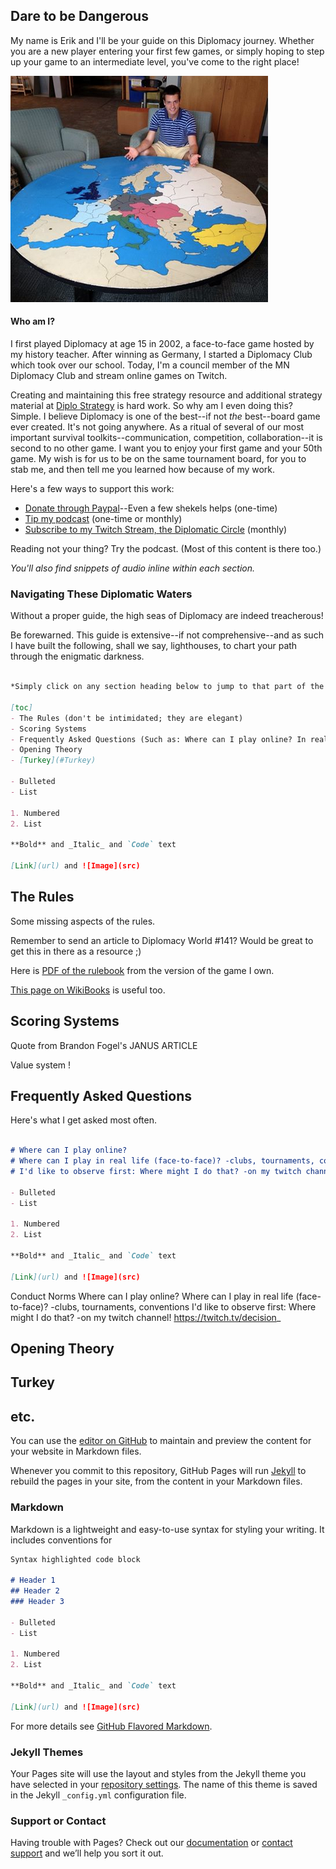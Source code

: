 ## Dare to be Dangerous

My name is Erik and I'll be your guide on this Diplomacy journey. Whether you are a new player entering your first few games, or simply hoping to step up your game to an intermediate level, you've come to the right place!

![That's me at Saint Olaf College](/images/stolaf.png)

#### Who am I?

I first played Diplomacy at age 15 in 2002, a face-to-face game hosted by my history teacher. After winning as Germany, I started a Diplomacy Club which took over our school. Today, I'm a council member of the MN Diplomacy Club and stream online games on Twitch. 

Creating and maintaining this free strategy resource and additional strategy material at [Diplo Strategy](https://diplostrategy.com) is hard work. So why am I even doing this? Simple. I believe Diplomacy is one of the best--if not *the* best--board game ever created. It's not going anywhere. As a ritual of several of our most important survival toolkits--communication, competition, collaboration--it is second to no other game. I want you to enjoy your first game and your 50th game. My wish is for us to be on the same tournament board, for you to stab me, and then tell me you learned how because of my work.

Here's a few ways to support this work:

* [Donate through Paypal](https://paypal.me/erikv/7)--Even a few shekels helps (one-time)
* [Tip my podcast](https://tips.pinecast.com/jar/diplomacy-podcast) (one-time or monthly)
* [Subscribe to my Twitch Stream, the Diplomatic Circle](https://twitch.tv/decision_) (monthly)

Reading not your thing? Try the podcast. (Most of this content is there too.)

*You'll also find snippets of audio inline within each section.*

### Navigating These Diplomatic Waters

Without a proper guide, the high seas of Diplomacy are indeed treacherous! 

Be forewarned. This guide is extensive--if not comprehensive--and as such I have built the following, shall we say, lighthouses, to chart your path through the enigmatic darkness.

```markdown

*Simply click on any section heading below to jump to that part of the guide.*

[toc]
- The Rules (don't be intimidated; they are elegant)
- Scoring Systems
- Frequently Asked Questions (Such as: Where can I play online? In real life?)
- Opening Theory
- [Turkey](#Turkey) 

- Bulleted
- List

1. Numbered
2. List

**Bold** and _Italic_ and `Code` text

[Link](url) and ![Image](src)
```

## The Rules 

Some missing aspects of the rules. 

Remember to send an article to Diplomacy World #141? Would be great to get this in there as a resource ;) 

Here is [PDF of the rulebook](https://www.wizards.com/avalonhill/rules/diplomacy.pdf) from the version of the game I own. 

[This page on WikiBooks](https://en.wikibooks.org/wiki/Diplomacy/Rules) is useful too.

## Scoring Systems

Quote from Brandon Fogel's JANUS ARTICLE

Value system ! 

## Frequently Asked Questions

Here's what I get asked most often. 

```markdown

# Where can I play online?
# Where can I play in real life (face-to-face)? -clubs, tournaments, conventions
# I'd like to observe first: Where might I do that? -on my twitch channel! https://twitch.tv/decision_

- Bulleted
- List

1. Numbered
2. List

**Bold** and _Italic_ and `Code` text

[Link](url) and ![Image](src)
```

Conduct
Norms
Where can I play online?
Where can I play in real life (face-to-face)? -clubs, tournaments, conventions
I'd like to observe first: Where might I do that? -on my twitch channel! https://twitch.tv/decision_

## Opening Theory

## Turkey <a name="Turkey"></a>

## etc.


You can use the [editor on GitHub](https://github.com/erikvanmechelen/diplomacybook/edit/master/README.md) to maintain and preview the content for your website in Markdown files.

Whenever you commit to this repository, GitHub Pages will run [Jekyll](https://jekyllrb.com/) to rebuild the pages in your site, from the content in your Markdown files.

### Markdown

Markdown is a lightweight and easy-to-use syntax for styling your writing. It includes conventions for

```markdown
Syntax highlighted code block

# Header 1
## Header 2
### Header 3

- Bulleted
- List

1. Numbered
2. List

**Bold** and _Italic_ and `Code` text

[Link](url) and ![Image](src)
```

For more details see [GitHub Flavored Markdown](https://guides.github.com/features/mastering-markdown/).

### Jekyll Themes

Your Pages site will use the layout and styles from the Jekyll theme you have selected in your [repository settings](https://github.com/erikvanmechelen/diplomacybook/settings). The name of this theme is saved in the Jekyll `_config.yml` configuration file.

### Support or Contact

Having trouble with Pages? Check out our [documentation](https://help.github.com/categories/github-pages-basics/) or [contact support](https://github.com/contact) and we’ll help you sort it out.
